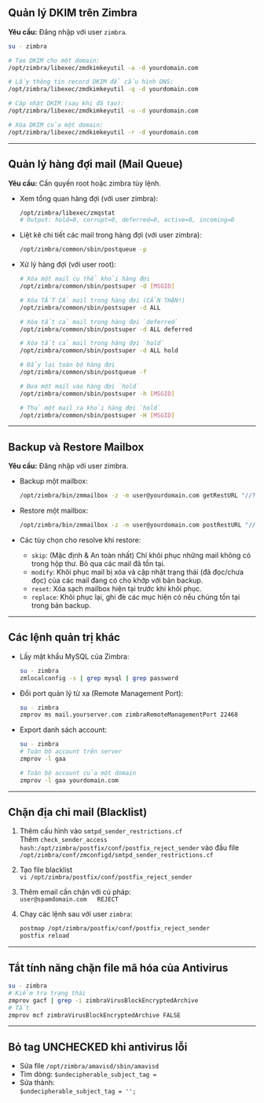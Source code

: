 ## Quản lý DKIM trên Zimbra

**Yêu cầu:** Đăng nhập với user `zimbra`.

```bash
su - zimbra

# Tạo DKIM cho một domain:
/opt/zimbra/libexec/zmdkimkeyutil -a -d yourdomain.com

# Lấy thông tin record DKIM để cấu hình DNS:
/opt/zimbra/libexec/zmdkimkeyutil -q -d yourdomain.com

# Cập nhật DKIM (sau khi đã tạo):
/opt/zimbra/libexec/zmdkimkeyutil -u -d yourdomain.com

# Xóa DKIM của một domain:
/opt/zimbra/libexec/zmdkimkeyutil -r -d yourdomain.com
```

---

## Quản lý hàng đợi mail (Mail Queue)

**Yêu cầu:** Cần quyền root hoặc zimbra tùy lệnh.

- Xem tổng quan hàng đợi (với user zimbra):

    ```bash
    /opt/zimbra/libexec/zmqstat
    # Output: hold=0, corrupt=0, deferred=0, active=0, incoming=0
    ```

- Liệt kê chi tiết các mail trong hàng đợi (với user zimbra):

    ```bash
    /opt/zimbra/common/sbin/postqueue -p
    ```

- Xử lý hàng đợi (với user root):

    ```bash
    # Xóa một mail cụ thể khỏi hàng đợi
    /opt/zimbra/common/sbin/postsuper -d [MSGID]

    # Xóa TẤT CẢ mail trong hàng đợi (CẨN THẬN!)
    /opt/zimbra/common/sbin/postsuper -d ALL

    # Xóa tất cả mail trong hàng đợi `deferred`
    /opt/zimbra/common/sbin/postsuper -d ALL deferred

    # Xóa tất cả mail trong hàng đợi `hold`
    /opt/zimbra/common/sbin/postsuper -d ALL hold

    # Đẩy lại toàn bộ hàng đợi
    /opt/zimbra/common/sbin/postqueue -f

    # Đưa một mail vào hàng đợi `hold`
    /opt/zimbra/common/sbin/postsuper -h [MSGID]

    # Thả một mail ra khỏi hàng đợi `hold`
    /opt/zimbra/common/sbin/postsuper -H [MSGID]
    ```

---

## Backup và Restore Mailbox

**Yêu cầu:** Đăng nhập với user zimbra.

- Backup một mailbox:

    ```bash
    /opt/zimbra/bin/zmmailbox -z -m user@yourdomain.com getRestURL "//?fmt=tgz" > /path/to/backup/user.tgz
    ```

- Restore một mailbox:

    ```bash
    /opt/zimbra/bin/zmmailbox -z -m user@yourdomain.com postRestURL "//?fmt=tgz&resolve=skip" /path/to/backup/user.tgz
    ```

- Các tùy chọn cho resolve khi restore:
    - `skip`: (Mặc định & An toàn nhất) Chỉ khôi phục những mail không có trong hộp thư. Bỏ qua các mail đã tồn tại.
    - `modify`: Khôi phục mail bị xóa và cập nhật trạng thái (đã đọc/chưa đọc) của các mail đang có cho khớp với bản backup.
    - `reset`: Xóa sạch mailbox hiện tại trước khi khôi phục.
    - `replace`: Khôi phục lại, ghi đè các mục hiện có nếu chúng tồn tại trong bản backup.

---

## Các lệnh quản trị khác

- Lấy mật khẩu MySQL của Zimbra:

    ```bash
    su - zimbra
    zmlocalconfig -s | grep mysql | grep password
    ```

- Đổi port quản lý từ xa (Remote Management Port):

    ```bash
    su - zimbra
    zmprov ms mail.yourserver.com zimbraRemoteManagementPort 22468
    ```

- Export danh sách account:

    ```bash
    su - zimbra
    # Toàn bộ account trên server
    zmprov -l gaa

    # Toàn bộ account của một domain
    zmprov -l gaa yourdomain.com
    ```

---

## Chặn địa chỉ mail (Blacklist)

1. Thêm cấu hình vào `smtpd_sender_restrictions.cf`  
   Thêm `check_sender_access hash:/opt/zimbra/postfix/conf/postfix_reject_sender` vào đầu file `/opt/zimbra/conf/zmconfigd/smtpd_sender_restrictions.cf`
2. Tạo file blacklist  
   `vi /opt/zimbra/postfix/conf/postfix_reject_sender`
3. Thêm email cần chặn với cú pháp:  
   `user@spamdomain.com   REJECT`
4. Chạy các lệnh sau với user `zimbra`:

    ```bash
    postmap /opt/zimbra/postfix/conf/postfix_reject_sender
    postfix reload
    ```

---

## Tắt tính năng chặn file mã hóa của Antivirus

```bash
su - zimbra
# Kiểm tra trạng thái
zmprov gacf | grep -i zimbraVirusBlockEncryptedArchive
# Tắt
zmprov mcf zimbraVirusBlockEncryptedArchive FALSE
```

---

## Bỏ tag UNCHECKED khi antivirus lỗi

- Sửa file `/opt/zimbra/amavisd/sbin/amavisd`
- Tìm dòng: `$undecipherable_subject_tag =`
- Sửa thành:  
  `$undecipherable_subject_tag = '';`

